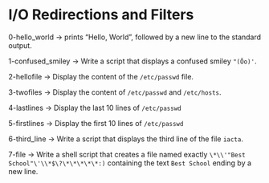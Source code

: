 # I/O Redirections and Filters

0-hello_world -> prints “Hello, World”, followed by a new line to the standard output.

1-confused_smiley -> Write a script that displays a confused smiley `"(Ôo)'`.

2-hellofile -> Display the content of the `/etc/passwd` file.

3-twofiles -> Display the content of `/etc/passwd` and `/etc/hosts`.

4-lastlines -> Display the last 10 lines of `/etc/passwd`

5-firstlines -> Display the first 10 lines of `/etc/passwd`

6-third_line -> Write a script that displays the third line of the file `iacta`.

7-file -> Write a shell script that creates a file named exactly `\*\\'"Best School"\'\\*$\?\*\*\*\*\*:)` containing the text `Best School` ending by a new line.
